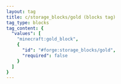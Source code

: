 ```yaml
---
layout: tag
title: c/storage_blocks/gold (blocks tag)
tag_type: blocks
tag_content: {
  "values": [
    "minecraft:gold_block",
    {
      "id": "#forge:storage_blocks/gold",
      "required": false
    }
  ]
}
---
```

